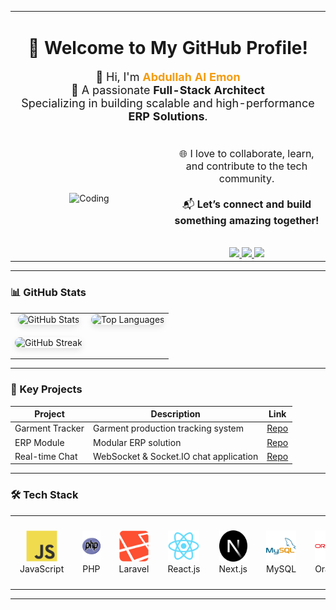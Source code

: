 <!-- Profile Header -->
<table align="center">
  <tr>
    <td align="center" colspan="2">
      <h1>👋 Welcome to My GitHub Profile!</h1>
      <p style="font-size:18px;">
        🌟 Hi, I'm <b style="color:#f39c12;">Abdullah Al Emon</b><br>
        🚀 A passionate <b>Full-Stack Architect</b><br>
        Specializing in building scalable and high-performance <b>ERP Solutions</b>.
      </p>
    </td>
  </tr>
  <tr>
    <td align="center" width="50%">
      <img src="https://media.giphy.com/media/qgQUggAC3Pfv687qPC/giphy.gif" alt="Coding" width="300" />
    </td>
    <td align="center" width="50%">
      <p style="font-size:16px;">
        🌐 I love to collaborate, learn, and contribute to the tech community.<br><br>
        📬 <b>Let’s connect and build something amazing together!</b>
      </p>
      <br>
      <a href="https://www.linkedin.com/in/your-profile" target="_blank">
        <img src="https://img.shields.io/badge/LinkedIn-blue?style=for-the-badge&logo=linkedin" />
      </a>
      <a href="mailto:abdullah.a.emon26@gmail.com">
        <img src="https://img.shields.io/badge/Email-D14836?style=for-the-badge&logo=gmail&logoColor=white" />
      </a>
      <a href="https://yourportfolio.com" target="_blank">
        <img src="https://img.shields.io/badge/Portfolio-000000?style=for-the-badge&logo=firefox&logoColor=white" />
      </a>
    </td>
  </tr>
</table>

---

### 📊 GitHub Stats

<table align="center" cellpadding="10">
  <tr>
    <td align="center">
      <img src="https://github-readme-stats.vercel.app/api?username=aa-emon022&show_icons=true&count_private=true&theme=radical" alt="GitHub Stats" height="200" style="border-radius: 15px; box-shadow: 0px 4px 10px rgba(0, 0, 0, 0.1);">
    </td>
    <td align="center">
      <img src="https://github-readme-stats.vercel.app/api/top-langs/?username=aa-emon022&layout=compact&theme=radical" alt="Top Languages" height="200" style="border-radius: 15px; box-shadow: 0px 4px 10px rgba(0, 0, 0, 0.1);">
    </td>
   
  </tr>
  <tr align="center">
     <td align="center">
  <p align="center">
  <img src="https://github-readme-streak-stats.herokuapp.com/?user=aa-emon022&theme=radical" alt="GitHub Streak" height="200" style="border-radius: 15px; box-shadow: 0px 4px 10px rgba(0, 0, 0, 0.1);"/>
</p>
    </td>
  </tr>
</table>

---

### 🚀 Key Projects

| Project           | Description                              | Link                                                           |
| ----------------- | ---------------------------------------- | -------------------------------------------------------------- |
| Garment Tracker   | Garment production tracking system       | [Repo](https://github.com/aa-emon022/garment-tracker)          |
| ERP Module        | Modular ERP solution                     | [Repo](https://github.com/aa-emon022/erp-module)               |
| Real-time Chat    | WebSocket & Socket.IO chat application   | [Repo](https://github.com/aa-emon022/real-time-chat)           |

---

### 🛠️ Tech Stack

<table align="center" cellpadding="10" cellspacing="0">
  <tr>
    <td align="center" style="padding:15px;">
      <img src="https://raw.githubusercontent.com/devicons/devicon/master/icons/javascript/javascript-original.svg" width="50" height="50" /><br/>JavaScript
    </td>
    <td align="center" style="padding:15px;">
      <img src="https://raw.githubusercontent.com/devicons/devicon/master/icons/php/php-original.svg" width="50" height="50" /><br/>PHP
    </td>
    <td align="center" style="padding:15px;">
      <img src="https://raw.githubusercontent.com/devicons/devicon/master/icons/laravel/laravel-plain.svg" width="50" height="50" /><br/>Laravel
    </td>
    <td align="center" style="padding:15px;">
      <img src="https://raw.githubusercontent.com/devicons/devicon/master/icons/react/react-original.svg" width="50" height="50" /><br/>React.js
    </td>
    <td align="center" style="padding:15px;">
      <img src="https://raw.githubusercontent.com/devicons/devicon/master/icons/nextjs/nextjs-original.svg" width="50" height="50" /><br/>Next.js
    </td>
    <td align="center" style="padding:15px;">
      <img src="https://raw.githubusercontent.com/devicons/devicon/master/icons/mysql/mysql-original-wordmark.svg" width="50" height="50" /><br/>MySQL
    </td>
    <td align="center" style="padding:15px;">
      <img src="https://raw.githubusercontent.com/devicons/devicon/master/icons/oracle/oracle-original.svg" width="50" height="50" /><br/>Oracle
    </td>
    <td align="center" style="padding:15px;">
      <img src="https://www.vectorlogo.zone/logos/firebase/firebase-icon.svg" width="50" height="50" /><br/>Firebase
    </td>
    <td align="center" style="padding:15px;">
      <img src="https://raw.githubusercontent.com/devicons/devicon/master/icons/amazonwebservices/amazonwebservices-original.svg" width="50" height="50" /><br/>AWS
    </td>
    <td align="center" style="padding:15px;">
      <img src="https://raw.githubusercontent.com/devicons/devicon/master/icons/socketio/socketio-original.svg" width="50" height="50" /><br/>Socket.IO
    </td>
    <td align="center" style="padding:15px;">
      <img src="https://raw.githubusercontent.com/devicons/devicon/master/icons/framer/framer-original.svg" width="50" height="50" /><br/>Framer Motion
    </td>
  </tr>
</table>

---



